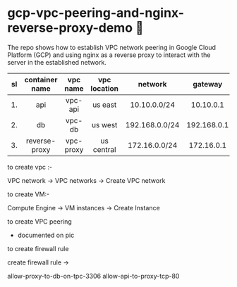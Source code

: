# gcp-vpc-peering-and-nginx-reverse-proxy-demo 🚀

The repo shows how to establish VPC network peering in Google Cloud Platform (GCP) and using nginx as a reverse proxy to interact with the server in the established network.

| sl | container name  |  vpc name | vpc location |     network    |   gateway   | exposed port |
|:--:|:---------------:|:---------:|:------------:|:--------------:|:-----------:|:------------:|
| 1. |       api       |  vpc-api  |    us east   |  10.10.0.0/24  |  10.10.0.1  |     3000     |
| 2. |        db       |   vpc-db  |    us west   | 192.168.0.0/24 | 192.168.0.1 |     3306     |
| 3. |  reverse-proxy  | vpc-proxy |  us central  |  172.16.0.0/24 |  172.16.0.1 |      80      |




to create vpc :-

VPC network -> VPC networks -> Create VPC network

to create VM:-

Compute Engine -> VM instances -> Create Instance 

to create VPC peering

- documented on pic


to create firewall rule 

create firewall rule -> 


allow-proxy-to-db-on-tpc-3306
allow-api-to-proxy-tcp-80
